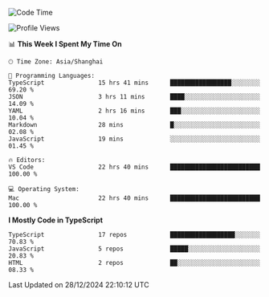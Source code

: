 <!--START_SECTION:waka-->
![Code Time](http://img.shields.io/badge/Code%20Time-7%2C175%20hrs%2039%20mins-blue)

![Profile Views](http://img.shields.io/badge/Profile%20Views-2-blue)

📊 **This Week I Spent My Time On** 

```text
🕑︎ Time Zone: Asia/Shanghai

💬 Programming Languages: 
TypeScript               15 hrs 41 mins      █████████████████░░░░░░░░   69.20 % 
JSON                     3 hrs 11 mins       ████░░░░░░░░░░░░░░░░░░░░░   14.09 % 
YAML                     2 hrs 16 mins       ███░░░░░░░░░░░░░░░░░░░░░░   10.04 % 
Markdown                 28 mins             █░░░░░░░░░░░░░░░░░░░░░░░░   02.08 % 
JavaScript               19 mins             ░░░░░░░░░░░░░░░░░░░░░░░░░   01.45 % 

🔥 Editors: 
VS Code                  22 hrs 40 mins      █████████████████████████   100.00 % 

💻 Operating System: 
Mac                      22 hrs 40 mins      █████████████████████████   100.00 % 
```

**I Mostly Code in TypeScript** 

```text
TypeScript               17 repos            ██████████████████░░░░░░░   70.83 % 
JavaScript               5 repos             █████░░░░░░░░░░░░░░░░░░░░   20.83 % 
HTML                     2 repos             ██░░░░░░░░░░░░░░░░░░░░░░░   08.33 % 
```




 Last Updated on 28/12/2024 22:10:12 UTC
<!--END_SECTION:waka-->
